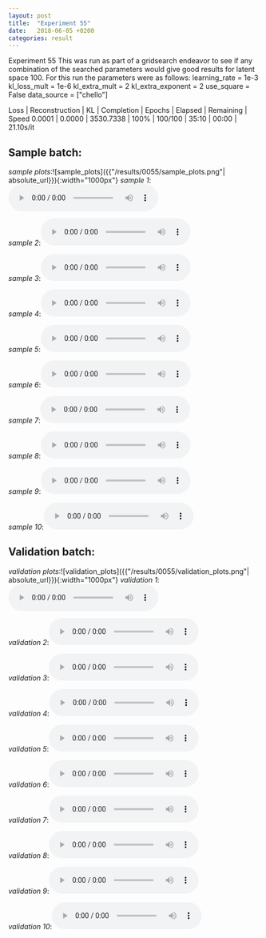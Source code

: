 ```yaml
---
layout: post
title:  "Experiment 55"
date:   2018-06-05 +0200
categories: result
---
```

Experiment 55
This was run as part of a gridsearch endeavor to see if any combination of the searched parameters would give good results for latent space 100.
For this run the parameters were as follows:
learning_rate = 1e-3
kl_loss_mult = 1e-6
kl_extra_mult = 2
kl_extra_exponent = 2
use_square = False
data_source = ["chello"]

Loss | Reconstruction | KL | Completion | Epochs | Elapsed | Remaining | Speed
0.0001 | 0.0000 | 3530.7338 | 100% | 100/100 | 35:10 | 00:00 | 21.10s/it



## **Sample batch**:
_sample plots_:![sample_plots]({{"/results/0055/sample_plots.png"| absolute_url}}){:width="1000px"}
_sample 1_:<audio src="/ResultsOverview/results/0055/sample_1.wav" controls preload></audio>

_sample 2_:<audio src="/ResultsOverview/results/0055/sample_2.wav" controls preload></audio>

_sample 3_:<audio src="/ResultsOverview/results/0055/sample_3.wav" controls preload></audio>

_sample 4_:<audio src="/ResultsOverview/results/0055/sample_4.wav" controls preload></audio>

_sample 5_:<audio src="/ResultsOverview/results/0055/sample_5.wav" controls preload></audio>

_sample 6_:<audio src="/ResultsOverview/results/0055/sample_6.wav" controls preload></audio>

_sample 7_:<audio src="/ResultsOverview/results/0055/sample_7.wav" controls preload></audio>

_sample 8_:<audio src="/ResultsOverview/results/0055/sample_8.wav" controls preload></audio>

_sample 9_:<audio src="/ResultsOverview/results/0055/sample_9.wav" controls preload></audio>

_sample 10_:<audio src="/ResultsOverview/results/0055/sample_10.wav" controls preload></audio>

## **Validation batch**:
_validation plots_:![validation_plots]({{"/results/0055/validation_plots.png"| absolute_url}}){:width="1000px"}
_validation 1_:<audio src="/ResultsOverview/results/0055/validation_1.wav" controls preload></audio>

_validation 2_:<audio src="/ResultsOverview/results/0055/validation_2.wav" controls preload></audio>

_validation 3_:<audio src="/ResultsOverview/results/0055/validation_3.wav" controls preload></audio>

_validation 4_:<audio src="/ResultsOverview/results/0055/validation_4.wav" controls preload></audio>

_validation 5_:<audio src="/ResultsOverview/results/0055/validation_5.wav" controls preload></audio>

_validation 6_:<audio src="/ResultsOverview/results/0055/validation_6.wav" controls preload></audio>

_validation 7_:<audio src="/ResultsOverview/results/0055/validation_7.wav" controls preload></audio>

_validation 8_:<audio src="/ResultsOverview/results/0055/validation_8.wav" controls preload></audio>

_validation 9_:<audio src="/ResultsOverview/results/0055/validation_9.wav" controls preload></audio>

_validation 10_:<audio src="/ResultsOverview/results/0055/validation_10.wav" controls preload></audio>
